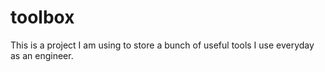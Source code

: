 # toolbox
This is a project I am using to store a bunch of useful tools I use everyday as an engineer.
